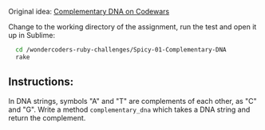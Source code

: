 Original idea: [Complementary DNA on Codewars](http://www.codewars.com/kata/complementary-dna)

Change to the working directory of the assignment, run the test and open it up in Sublime:

```bash
  cd /wondercoders-ruby-challenges/Spicy-01-Complementary-DNA
  rake
```

## Instructions:

In DNA strings, symbols "A" and "T" are complements of each other, as "C" and "G".
Write a method `complementary_dna` which takes a DNA string and return the complement.

